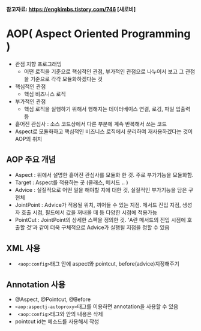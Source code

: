 
#### 참고자료: https://engkimbs.tistory.com/746 [새로비]

# AOP( Aspect Oriented Programming )



* 관점 지향 프로그래밍
  * 어떤 로직을 기준으로 핵심적인 관점, 부가적인 관점으로 나누어서 보고 그 관점을 기준으로 각각 모듈화하겠다는 것
* 핵심적인 관점
  * 핵심 비즈니스 로직
* 부가적인 관점
  * 핵심 로직을 실행하기 위해서 행해지는 데이터베이스 연결, 로깅, 파일 입출력 등
* 흩어진 관심사 : 소스 코드상에서 다른 부분에 계속 반복해서 쓰는 코드
* Aspect로 모듈화하고 핵심적인 비즈니스 로직에서 분리하여 재사용하겠다는 것이 AOP의 취지


## AOP 주요 개념

* Aspect : 위에서 설명한 흩어진 관심사를 모듈화 한 것. 주로 부가기능을 모듈화함.
* Target : Aspect를 적용하는 곳 (클래스, 메서드 .. )
* Advice : 실질적으로 어떤 일을 해야할 지에 대한 것, 실질적인 부가기능을 담은 구현체
* JointPoint : Advice가 적용될 위치, 끼어들 수 있는 지점. 메서드 진입 지점, 생성자 호출 시점, 필드에서 값을 꺼내올 때 등 다양한 시점에 적용가능
* PointCut : JointPoint의 상세한 스펙을 정의한 것. 'A란 메서드의 진입 시점에 호출할 것'과 같이 더욱 구체적으로 Advice가 실행될 지점을 정할 수 있음


## XML 사용

* ``` <aop:config>```태그 안에 aspect와 pointcut, before(advice)지정해주기


## Annotation 사용
* @Aspect, @Pointcut, @Before
* ```<aop:aspectj-autoproxy>```태그를 이용하면 annotation을 사용할 수 있음
* ``` <aop:config>```태그와 안의 내용은 삭제
* pointcut id는 메소드를 사용해서 작성 

